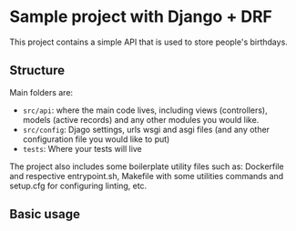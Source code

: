 # Sample project with Django + DRF

This project contains a simple API that is used to store people's birthdays. 

## Structure
Main folders are: 
- `src/api`: where the main code lives, including views (controllers), models (active records) and any other modules you would like.
- `src/config`: Djago settings, urls wsgi and asgi files (and any other configuration file you would like to put)
- `tests`: Where your tests will live

The project also includes some boilerplate utility files such as: Dockerfile and respective entrypoint.sh, Makefile with some utilities commands and setup.cfg for configuring linting, etc.

## Basic usage


